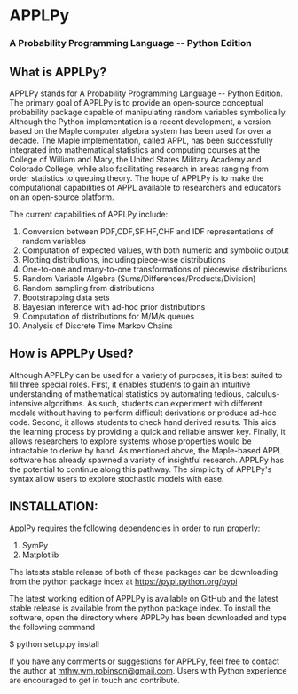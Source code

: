 # APPLPy
### A Probability Programming Language -- Python Edition

## What is APPLPy?

APPLPy stands for A Probability Programming Language -- Python Edition. The primary goal of APPLPy is to provide an open-source conceptual probability package capable of manipulating random variables symbolically. Although the Python implementation is a recent development, a version based on the Maple computer algebra system has been used for over a decade. The Maple implementation, called APPL, has been successfully integrated into mathematical statistics and computing courses at the College of William and Mary, the United States Military Academy and Colorado College, while also facilitating research in areas ranging from order statistics to queuing theory. The hope of APPLPy is to make the computational capabilities of APPL available to researchers and educators on an open-source platform.

The current capabilities of APPLPy include:

1. Conversion between PDF,CDF,SF,HF,CHF and IDF representations of random variables
2. Computation of expected values, with both numeric and symbolic output
3. Plotting distributions, including piece-wise distributions
4. One-to-one and many-to-one transformations of piecewise distributions
5. Random Variable Algebra (Sums/Differences/Products/Division)
6. Random sampling from distributions
7. Bootstrapping data sets
8. Bayesian inference with ad-hoc prior distributions
9. Computation of distributions for M/M/s queues
10. Analysis of Discrete Time Markov Chains

## How is APPLPy Used?

Although APPLPy can be used for a variety of purposes, it is best suited to fill three special roles. First, it enables students to gain an intuitive understanding of mathematical statistics by automating tedious, calculus-intensive algorithms. As such, students can experiment with different models without having to perform difficult derivations or produce ad-hoc code. Second, it allows students to check hand derived results. This aids the learning process by providing a quick and reliable answer key. Finally, it allows researchers to explore systems whose properties would be intractable to derive by hand. As mentioned above, the Maple-based APPL software has already spawned a variety of insightful research. APPLPy has the potential to continue along this pathway. The simplicity of APPLPy's syntax allow users to explore stochastic models with ease.

## INSTALLATION:

ApplPy requires the following dependencies in order to run properly:

1. SymPy
2. Matplotlib

The latests stable release of both of these packages can be downloading
from the python package index at https://pypi.python.org/pypi

The latest working edition of APPLPy is available on GitHub and the latest
stable release is available from the python package index. To install the
software, open the directory where APPLPy has been downloaded and type
the following command

$ python setup.py install

If you have any comments or suggestions for APPLPy, feel free to contact the author at mthw.wm.robinson@gmail.com. Users with Python experience are encouraged to get in touch and contribute.
